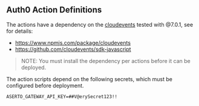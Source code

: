 ## Auth0 Action Definitions

The actions have a dependency on the [cloudevents](https://www.npmjs.com/package/cloudevents) tested with @7.0.1, see for details:

* https://www.npmjs.com/package/cloudevents
* https://github.com/cloudevents/sdk-javascript

> NOTE: You must install the dependency per actions before it can be deployed.

The action scripts depend on the following secrets, which must be configured before deployment.

```
ASERTO_GATEWAY_API_KEY=##V@erySecret123!!
```
